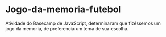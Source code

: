 # Jogo-da-memoria-futebol
Atividade do Basecamp de JavaScript, determinaram que fizéssemos um jogo da memoria, de preferencia um tema de sua escolha.
